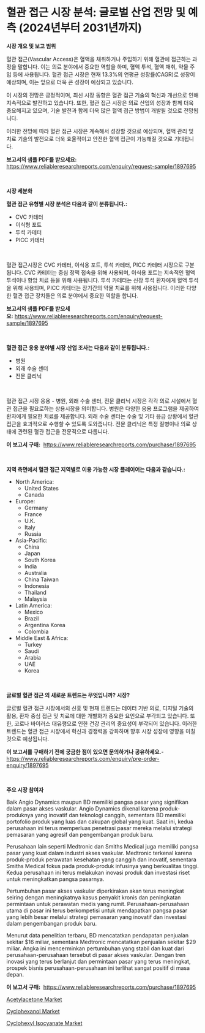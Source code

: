 <p><h1>혈관 접근 시장 분석: 글로벌 산업 전망 및 예측 (2024년부터 2031년까지)</h1></p><p><strong>시장 개요 및 보고 범위</strong></p>
<p><p>혈관 접근(Vascular Access)은 혈액을 채취하거나 주입하기 위해 혈관에 접근하는 과정을 말합니다. 이는 의료 분야에서 중요한 역할을 하며, 혈액 투석, 혈액 채취, 약물 주입 등에 사용됩니다. 혈관 접근 시장은 현재 13.3%의 연평균 성장률(CAGR)로 성장이 예상되며, 이는 앞으로 더욱 큰 성장이 예상되고 있습니다. </p><p>이 시장의 전망은 긍정적이며, 최신 시장 동향은 혈관 접근 기술의 혁신과 개선으로 인해 지속적으로 발전하고 있습니다. 또한, 혈관 접근 시장은 의료 산업의 성장과 함께 더욱 중요해지고 있으며, 기술 발전과 함께 더욱 많은 혈액 접근 방법이 개발될 것으로 전망됩니다. </p><p>이러한 전망에 따라 혈관 접근 시장은 계속해서 성장할 것으로 예상되며, 혈액 관리 및 치료 기술의 발전으로 더욱 효율적이고 안전한 혈액 접근이 가능해질 것으로 기대됩니다.</p></p>
<p><strong>보고서의 샘플 PDF를 받으세요:</strong> <a href="https://www.reliableresearchreports.com/enquiry/request-sample/1897695">https://www.reliableresearchreports.com/enquiry/request-sample/1897695</a></p>
<p>&nbsp;</p>
<p><strong>시장 세분화</strong></p>
<p><strong>혈관 접근 유형별 시장 분석은 다음과 같이 분류됩니다.:</strong></p>
<p><ul><li>CVC 카테터</li><li>이식형 포트</li><li>투석 카테터</li><li>PICC 카테터</li></ul></p>
<p>&nbsp;</p>
<p><p>혈관 접근시장은 CVC 카테터, 이식용 포트, 투석 카테터, PICC 카테터 시장으로 구분됩니다. CVC 카테터는 중심 정맥 접속을 위해 사용되며, 이식용 포트는 지속적인 혈액투석이나 항암 치료 등을 위해 사용됩니다. 투석 카테터는 신장 투석 환자에게 혈액 투석을 위해 사용되며, PICC 카테터는 장기간의 약물 치료를 위해 사용됩니다. 이러한 다양한 혈관 접근 장치들은 의료 분야에서 중요한 역할을 합니다.</p></p>
<p><strong>보고서의 샘플 PDF를 받으세요:</strong>&nbsp;<a href="https://www.reliableresearchreports.com/enquiry/request-sample/1897695">https://www.reliableresearchreports.com/enquiry/request-sample/1897695</a></p>
<p>&nbsp;</p>
<p><strong> 혈관 접근 응용 분야별 시장 산업 조사는 다음과 같이 분류됩니다.:</strong></p>
<p><ul><li>병원</li><li>외래 수술 센터</li><li>전문 클리닉</li></ul></p>
<p>&nbsp;</p>
<p><p>혈관 접근 시장 응용 - 병원, 외래 수술 센터, 전문 클리닉 시장은 각각 의료 시설에서 혈관 접근을 필요로하는 상용시장을 의미합니다. 병원은 다양한 응용 프로그램을 제공하여 환자에게 필요한 치료를 제공합니다. 외래 수술 센터는 수술 및 기타 응급 상황에서 혈관 접근을 효과적으로 수행할 수 있도록 도와줍니다. 전문 클리닉은 특정 질병이나 의료 상태에 관련된 혈관 접근을 전문적으로 다룹니다.</p></p>
<p><strong>이 보고서 구매:</strong>&nbsp; <a href="https://www.reliableresearchreports.com/purchase/1897695">https://www.reliableresearchreports.com/purchase/1897695</a></p>
<p>&nbsp;</p>
<p><strong>지역 측면에서 혈관 접근 지역별로 이용 가능한 시장 플레이어는 다음과 같습니다.:</strong></p>
<p><ul>
    <li>
        North America:
        <ul>
            <li>United States</li>
            <li>Canada</li>
        </ul>
    </li>
    <li>
        Europe:
        <ul>
            <li>Germany</li>
            <li>France</li>
            <li>U.K.</li>
            <li>Italy</li>
            <li>Russia</li>
        </ul>
    </li>
    <li>
        Asia-Pacific:
        <ul>
            <li>China</li>
            <li>Japan</li>
            <li>South Korea</li>
            <li>India</li>
            <li>Australia</li>
            <li>China Taiwan</li>
            <li>Indonesia</li>
            <li>Thailand</li>
            <li>Malaysia</li>
        </ul>
    </li>
    <li>
        Latin America:
        <ul>
            <li>Mexico</li>
            <li>Brazil</li>
            <li>Argentina Korea</li>
            <li>Colombia</li>
        </ul>
    </li>
    <li>
        Middle East & Africa:
        <ul>
            <li>Turkey</li>
            <li>Saudi</li>
            <li>Arabia</li>
            <li>UAE</li>
            <li>Korea</li>
        </ul>
    </li>
    </ul></p>
<p>&nbsp;</p>
<p><strong>글로벌 혈관 접근 의 새로운 트렌드는 무엇입니까? 시장?</strong></p>
<p><p>글로벌 혈관 접근 시장에서의 신흥 및 현재 트렌드는 데이터 기반 의료, 디지털 기술의 활용, 환자 중심 접근 및 치료에 대한 개별화가 중요한 요인으로 부각되고 있습니다. 또한, 코로나 바이러스 대유행으로 인한 건강 관리의 중요성이 부각되어 있습니다. 이러한 트렌드는 혈관 접근 시장에서 혁신과 경쟁력을 강화하며 향후 시장 성장에 영향을 미칠 것으로 예상됩니다.</p></p>
<p><strong>이 보고서를 구매하기 전에 궁금한 점이 있으면 문의하거나 공유하세요.</strong>- <a href="https://www.reliableresearchreports.com/enquiry/pre-order-enquiry/1897695">https://www.reliableresearchreports.com/enquiry/pre-order-enquiry/1897695</a></p>
<p>&nbsp;</p>
<p><strong>주요 시장 참여자</strong></p>
<p><p>Baik Angio Dynamics maupun BD memiliki pangsa pasar yang signifikan dalam pasar akses vaskular. Angio Dynamics dikenal karena produk-produknya yang inovatif dan teknologi canggih, sementara BD memiliki portofolio produk yang luas dan cakupan global yang kuat. Saat ini, kedua perusahaan ini terus memperluas penetrasi pasar mereka melalui strategi pemasaran yang agresif dan pengembangan produk baru.</p><p>Perusahaan lain seperti Medtronic dan Smiths Medical juga memiliki pangsa pasar yang kuat dalam industri akses vaskular. Medtronic terkenal karena produk-produk perawatan kesehatan yang canggih dan inovatif, sementara Smiths Medical fokus pada produk-produk infusinya yang berkualitas tinggi. Kedua perusahaan ini terus melakukan inovasi produk dan investasi riset untuk meningkatkan pangsa pasarnya.</p><p>Pertumbuhan pasar akses vaskular diperkirakan akan terus meningkat seiring dengan meningkatnya kasus penyakit kronis dan peningkatan permintaan untuk perawatan medis yang rumit. Perusahaan-perusahaan utama di pasar ini terus berkompetisi untuk mendapatkan pangsa pasar yang lebih besar melalui strategi pemasaran yang inovatif dan investasi dalam pengembangan produk baru.</p><p>Menurut data penelitian terbaru, BD mencatatkan pendapatan penjualan sekitar $16 miliar, sementara Medtronic mencatatkan penjualan sekitar $29 miliar. Angka ini mencerminkan pertumbuhan yang stabil dan kuat dari perusahaan-perusahaan tersebut di pasar akses vaskular. Dengan tren inovasi yang terus berlanjut dan permintaan pasar yang terus meningkat, prospek bisnis perusahaan-perusahaan ini terlihat sangat positif di masa depan.</p></p>
<p><strong>이 보고서 구매:</strong>&nbsp;&nbsp;<a href="https://www.reliableresearchreports.com/purchase/1897695">https://www.reliableresearchreports.com/purchase/1897695</a></p>
<p><p><a href="https://github.com/joannagoyvaerts/Market-Research-Report-List-1/blob/main/acetylacetone-market.md">Acetylacetone Market</a></p><p><a href="https://github.com/Hazelklievgspy6vdcsmu106w/Market-Research-Report-List-1/blob/main/cyclohexanol-market.md">Cyclohexanol Market</a></p><p><a href="https://github.com/lubmix/Market-Research-Report-List-1/blob/main/cyclohexyl-isocyanate-market.md">Cyclohexyl Isocyanate Market</a></p></p>
